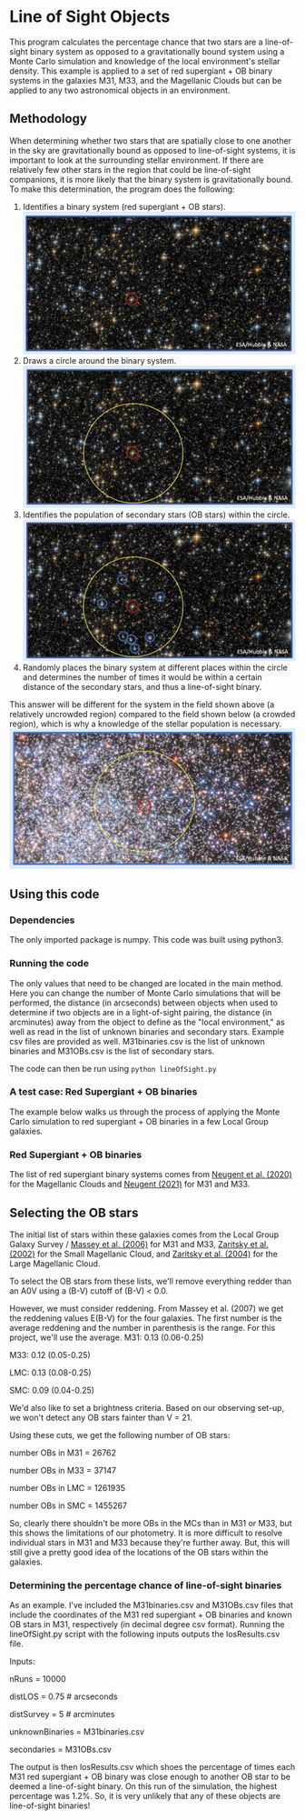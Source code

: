 # Line of Sight Objects

This program calculates the percentage chance that two stars are a line-of-sight binary system as opposed to a gravitationally bound system using a Monte Carlo simulation and knowledge of the local environment's stellar density. This example is applied to a set of red supergiant + OB binary systems in the galaxies M31, M33, and the Magellanic Clouds but can be applied to any two astronomical objects in an environment.

## Methodology
When determining whether two stars that are spatially close to one another in the sky are gravitationally bound as opposed to line-of-sight systems, it is important to look at the surrounding stellar environment. If there are relatively few other stars in the region that could be line-of-sight companions, it is more likely that the binary system is gravitationally bound. To make this determination, the program does the following:
1) Identifies a binary system (red supergiant + OB stars).
![Step1](https://github.com/KNeugent/LineOfSightBinaries/blob/main/images/step1.jpg)
2) Draws a circle around the binary system.
![Step2](https://github.com/KNeugent/LineOfSightBinaries/blob/main/images/step2.jpg)
3) Identifies the population of secondary stars (OB stars) within the circle.
![Step3](https://github.com/KNeugent/LineOfSightBinaries/blob/main/images/step3.jpg)
4) Randomly places the binary system at different places within the circle and determines the number of times it would be within a certain distance of the secondary stars, and thus a line-of-sight binary.

This answer will be different for the system in the field shown above (a relatively uncrowded region) compared to the field shown below (a crowded region), which is why a knowledge of the stellar population is necessary.
![Step4](https://github.com/KNeugent/LineOfSightBinaries/blob/main/images/step4.jpg)

## Using this code

### Dependencies

The only imported package is numpy. This code was built using python3.

### Running the code

The only values that need to be changed are located in the main method. Here you can change the number of Monte Carlo simulations that will be performed, the distance (in arcseconds) between objects when used to determine if two objects are in a light-of-sight pairing, the distance (in arcminutes) away from the object to define as the "local environment," as well as read in the list of unknown binaries and secondary stars. Example csv files are provided as well. M31binaries.csv is the list of unknown binaries and M31OBs.csv is the list of secondary stars.

The code can then be run using `python lineOfSight.py`

### A test case: Red Supergiant + OB binaries
The example below walks us through the process of applying the Monte Carlo simulation to red supergiant + OB binaries in a few Local Group galaxies.

### Red Supergiant + OB binaries
The list of red supergiant binary systems comes from [Neugent et al. (2020)](https://ui.adsabs.harvard.edu/abs/2020ApJ...900..118N/abstract) for the Magellanic Clouds and [Neugent (2021)](https://ui.adsabs.harvard.edu/abs/2021ApJ...908...87N/abstract) for M31 and M33. 

## Selecting the OB stars
The initial list of stars within these galaxies comes from the Local Group Galaxy Survey / [Massey et al. (2006)](https://ui.adsabs.harvard.edu/abs/2006AJ....131.2478M/abstract) for M31 and M33, [Zaritsky et al. (2002)](https://ui.adsabs.harvard.edu/abs/2002AJ....123..855Z/abstract) for the Small Magellanic Cloud, and [Zaritsky et al. (2004)](https://ui.adsabs.harvard.edu/abs/2004AJ....128.1606Z/abstract) for the Large Magellanic Cloud.

To select the OB stars from these lists, we'll remove everything redder than an A0V using a (B-V) cutoff of (B-V) < 0.0.

However, we must consider reddening. From Massey et al. (2007) we get the reddening values E(B-V) for the four galaxies. The first number is the average reddening and the number in parenthesis is the range. For this project, we'll use the average.
M31: 0.13 (0.06-0.25)

M33: 0.12 (0.05-0.25)

LMC: 0.13 (0.08-0.25)

SMC: 0.09 (0.04-0.25)

We'd also like to set a brightness criteria. Based on our observing set-up, we won't detect any OB stars fainter than V = 21.

Using these cuts, we get the following number of OB stars:

number OBs in M31 = 26762

number OBs in M33 = 37147

number OBs in LMC = 1261935

number OBs in SMC = 1455267

So, clearly there shouldn't be more OBs in the MCs than in M31 or M33, but this shows the limitations of our photometry. It is more difficult to resolve individual stars in M31 and M33 because they're further away. But, this will still give a pretty good idea of the locations of the OB stars within the galaxies.

### Determining the percentage chance of line-of-sight binaries

As an example. I've included the M31binaries.csv and M31OBs.csv files that include the coordinates of the M31 red supergiant + OB binaries and known OB stars in M31, respectively (in decimal degree csv format). Running the lineOfSight.py script with the following inputs outputs the losResults.csv file.

Inputs:

nRuns = 10000

distLOS = 0.75 # arcseconds

distSurvey = 5 # arcminutes

unknownBinaries = M31binaries.csv

secondaries = M31OBs.csv

The output is then losResults.csv which shoes the percentage of times each M31 red supergiant + OB binary was close enough to another OB star to be deemed a line-of-sight binary. On this run of the simulation, the highest percentage was 1.2%. So, it is very unlikely that any of these objects are line-of-sight binaries!